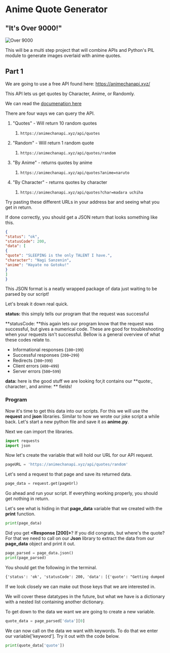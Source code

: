 # Anime Quote Generator

## "It's Over 9000!"

![Over 9000](https://upload.wikimedia.org/wikipedia/en/9/9f/Over_9000%21.png)

This will be a multi step project that will combine APIs and Python's PIL module to generate images overlaid with anime quotes. 

## Part 1

We are going to use a free API found here: https://animechanapi.xyz/

This API lets us get quotes by Character, Anime, or Randomly.

We can read the [documenation here](https://animechanapi.xyz/documentation)

There are four ways we can query the API. 

1. "Quotes" - Will return 10 random quotes

   1. ```text
      https://animechanapi.xyz/api/quotes
      ```

2. "Random" - Will return 1 random quote

   1. ```text
      https://animechanapi.xyz/api/quotes/random
      ```

3. "By Anime" - returns quotes by anime

   1. ```text
      https://animechanapi.xyz/api/quotes?anime=naruto
      ```

4. "By Character" - returns quotes by character

   1. ```text
      https://animechanapi.xyz/api/quotes?char=madara uchiha
      ```

Try pasting these different URLs in your address bar and seeing what you get in return. 

If done correctly, you should get a JSON return that looks something like this. 

```json
{
"status": "ok",
"statusCode": 200,
"data": [
{
"quote": "SLEEPING is the only TALENT I have.",
"character": "Nagi Sanzenin",
"anime": "Hayate no Gotoku!"
}
]
}
```

This JSON format is a neatly wrapped package of data just waiting to be parsed by our script!

Let's break it down real quick.

**status:** this simply tells our program that the request was successful

**statusCode: **this again lets our program know that the request was successful, but gives a numerical code. These are good for troubleshooting when your requests isn't successful. Bellow is a general overview of what these codes relate to. 

* Informational responses (`100`–`199`)
* Successful responses (`200`–`299`)
* Redirects (`300`–`399`)
* Client errors (`400`–`499`)
* Server errors (`500`–`599`)

**data:** here is the good stuff we are looking for,it contains our **quote:, character:, and anime: ** fields!

### Program

Now it's time to get this data into our scripts. For this we will use the **request** and **json** libraries. Similar to how we wrote our joke script a while back. Let's start a new python file and save it as **anime.py**.

Next we can import the libraries.

```python
import requests
import json
```

Now let's create the variable that will hold our URL for our API request. 

```python
pageURL = 'https://animechanapi.xyz/api/quotes/random'
```

Let's send a request to that page and save its returned data.

```python
page_data = request.get(pageUrl)
```

Go ahead and run your script. If everything working properly, you should get nothing in return. 

Let's see what is hiding in that **page_data** variable that we created with the **print** function.

```python
print(page_data)
```

Did you get **<Response [200]>**? If you did congrats, but where's the quote? For that we need to call on our **Json** library to extract the data from our **page_data** object and print it out. 

```python
page_parsed = page_data.json()
print(page_parsed)
```

You should get the following in the terminal. 

```tex
{'status': 'ok', 'statusCode': 200, 'data': [{'quote': "Getting dumped always makes a man stronger. But then again, men aren't meant to pursue happiness.", 'character': 'Jiraiya', 'anime': 'Naruto'}]}
```

If we look closely we can make out those keys that we are interested in. 

We will cover these datatypes in the future, but what we have is a dictionary with a nested list containing another dictionary. 

To get down to the data we want we are going to create a new variable.

```python
quote_data = page_parsed['data'][0]
```

We can now call on the data we want with keywords. To do that we enter our variable['keyword']. Try it out with the code below. 

```python
print(quote_data['quote'])
```

